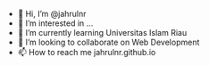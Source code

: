 - 👋 Hi, I’m @jahrulnr
- 👀 I’m interested in ...
- 🌱 I’m currently learning Universitas Islam Riau
- 💞️ I’m looking to collaborate on Web Development
- 📫 How to reach me jahrulnr.github.io

<!---
jahrulnr/jahrulnr is a ✨ special ✨ repository because its `README.md` (this file) appears on your GitHub profile.
You can click the Preview link to take a look at your changes.
--->
